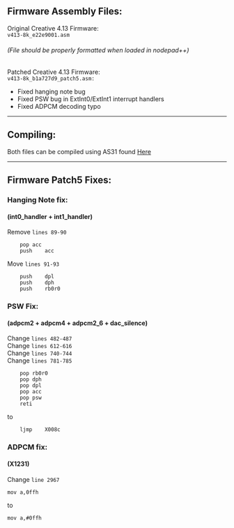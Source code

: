 ## Firmware Assembly Files:<br>

Original Creative 4.13 Firmware:<br>
```v413-8k_e22e9001.asm```<br>
###### (File should be properly formatted when loaded in nodepad++)<br>

Patched Creative 4.13 Firmware:<br>
```v413-8k_b1a727d9_patch5.asm:```
- Fixed hanging note bug
- Fixed PSW bug in ExtInt0/ExtInt1 interrupt handlers
- Fixed ADPCM decoding typo
---
## Compiling:
Both files can be compiled using AS31 found [Here](https://www.pjrc.com/tech/8051/tools/as31-doc.html)


---
## Firmware Patch5 Fixes:<br>
### Hanging Note fix:<br>
#### (int0_handler + int1_handler)<br>
Remove ```lines 89-90```<br>
```
    pop	acc
    push	acc
```
Move ```lines 91-93```<br>
```
    push	dpl
    push	dph
    push	rb0r0
```

### PSW Fix:<br>
#### (adpcm2 + adpcm4 + adpcm2_6 + dac_silence)<br>
Change ```lines 482-487```<br>
Change ```lines 612-616```<br>
Change ```lines 740-744```<br>
Change ```lines 781-785```<br>
```
    pop	rb0r0
    pop	dph
    pop	dpl
    pop	acc
    pop psw
    reti
```
to 
```
    ljmp	X008c
```
### ADPCM fix:<br>
#### (X1231)
Change ```line 2967```<br>
```
mov	a,0ffh
```
to
```
mov	a,#0ffh
```
